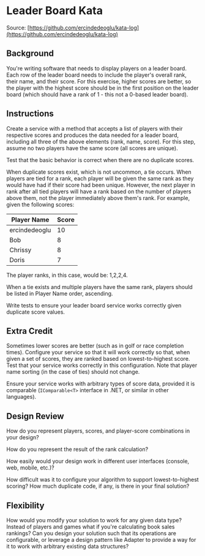 # Leader Board Kata

Source: [https://github.com/ercindedeoglu/kata-log](https://github.com/ercindedeoglu/kata-log)

## Background

You're writing software that needs to display players on a leader board. Each row of the leader board needs to include the player's overall rank, their name, and their score. For this exercise, higher scores are better, so the player with the highest score should be in the first position on the leader board (which should have a rank of 1 - this not a 0-based leader board).

## Instructions

Create a service with a method that accepts a list of players with their respective scores and produces the data needed for a leader board, including all three of the above elements (rank, name, score). For this step, assume no two players have the same score (all scores are unique).

Test that the basic behavior is correct when there are no duplicate scores.

When duplicate scores exist, which is not uncommon, a tie occurs. When players are tied for a rank, each player will be given the same rank as they would have had if their score had been unique. However, the next player in rank after all tied players will have a rank based on the number of players above them, not the player immediately above them's rank. For example, given the following scores:

| Player Name | Score |
|-------------|-------|
| ercindedeoglu     | 10    |
| Bob         | 8     |
| Chrissy     | 8     |
| Doris       | 7     |

The player ranks, in this case, would be: 1,2,2,4.

When a tie exists and multiple players have the same rank, players should be listed in Player Name order, ascending.

Write tests to ensure your leader board service works correctly given duplicate score values.

## Extra Credit

Sometimes lower scores are better (such as in golf or race completion times). Configure your service so that it will work correctly so that, when given a set of scores, they are ranked based on lowest-to-highest score. Test that your service works correctly in this configuration. Note that player name sorting (in the case of ties) should not change.

Ensure your service works with arbitrary types of score data, provided it is comparable (`IComparable<T>` interface in .NET, or similar in other languages).

## Design Review

How do you represent players, scores, and player-score combinations in your design?

How do you represent the result of the rank calculation?

How easily would your design work in different user interfaces (console, web, mobile, etc.)?

How difficult was it to configure your algorithm to support lowest-to-highest scoring? How much duplicate code, if any, is there in your final solution?

## Flexibility

How would you modify your solution to work for any given data type? Instead of players and games what if you're calculating book sales rankings? Can you design your solution such that its operations are configurable, or leverage a design pattern like Adapter to provide a way for it to work with arbitrary existing data structures?
